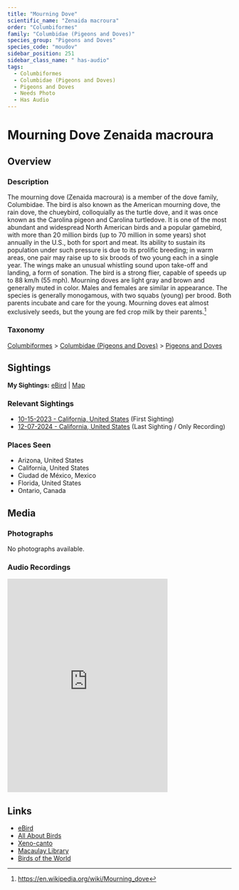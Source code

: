 ```yaml
---
title: "Mourning Dove"
scientific_name: "Zenaida macroura"
order: "Columbiformes"
family: "Columbidae (Pigeons and Doves)"
species_group: "Pigeons and Doves"
species_code: "moudov"
sidebar_position: 251
sidebar_class_name: " has-audio"
tags: 
  - Columbiformes
  - Columbidae (Pigeons and Doves)
  - Pigeons and Doves
  - Needs Photo
  - Has Audio
---
```


# Mourning Dove <span className='sci_name'>Zenaida macroura</span>

## Overview

### Description
The mourning dove (Zenaida macroura) is a member of the dove family, Columbidae. The bird is also known as the American mourning dove, the rain dove, the chueybird, colloquially as the turtle dove, and it was once known as the Carolina pigeon and Carolina turtledove. It is one of the most abundant and widespread North American birds and a popular gamebird, with more than 20 million birds (up to 70 million in some years) shot annually in the U.S., both for sport and meat. Its ability to sustain its population under such pressure is due to its prolific breeding; in warm areas, one pair may raise up to six broods of two young each in a single year. The wings make an unusual whistling sound upon take-off and landing, a form of sonation. The bird is a strong flier, capable of speeds up to 88 km/h (55 mph).
Mourning doves are light gray and brown and generally muted in color. Males and females are similar in appearance. The species is generally monogamous, with two squabs (young) per brood. Both parents incubate and care for the young. Mourning doves eat almost exclusively seeds, but the young are fed crop milk by their parents.[^1]

[^1]: https://en.wikipedia.org/wiki/Mourning_dove

### Taxonomy
[Columbiformes](/tags/columbiformes) > [Columbidae (Pigeons and Doves)](/tags/columbidae-pigeons-and-doves) > [Pigeons and Doves](/tags/pigeons-and-doves)


## Sightings

**My Sightings:** [eBird](https://ebird.org/lifelist?r=world&time=life&spp=moudov) | [Map](/map?species_code=moudov)

### Relevant Sightings

* [10-15-2023 - California, United States](https://ebird.org/checklist/S152332833) (First Sighting)
* [12-07-2024 - California, United States](https://ebird.org/checklist/S204701057) (Last Sighting / Only Recording)

### Places Seen

* Arizona, United States
* California, United States
* Ciudad de México, Mexico
* Florida, United States
* Ontario, Canada



## Media
### Photographs
No photographs available.

### Audio Recordings
<iframe src="https://macaulaylibrary.org/asset/627219292/embed" width="360" height="480" frameborder="0" allowfullscreen></iframe>

## Links
* [eBird](https://ebird.org/species/moudov) 
* [All About Birds](https://www.allaboutbirds.org/guide/moudov) 
* [Xeno-canto](https://www.xeno-canto.org/species/zenaida-macroura) 
* [Macaulay Library](https://search.macaulaylibrary.org/catalog?taxonCode=moudov&sort=rating_rank_desc)
* [Birds of the World](https://birdsoftheworld.org/bow/species/moudov)
